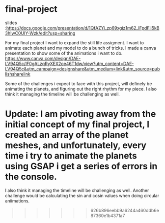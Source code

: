 # final-project

slides :https://docs.google.com/presentation/d/1QfAZYi_zp69xgiz1m62_lFpdFii5kB3hIwC0UIY-Wzk/edit?usp=sharing

For my final project I want to expand the still life assigment. I want to animate each planet and my model to do a bunch of tricks. 
I made a canva presentation to show some of the animations i want to do. 
https://www.canva.com/design/DAE-LV94Q5c/lF0gALzqRyXEX2oe46T1dw/view?utm_content=DAE-LV94Q5c&utm_campaign=designshare&utm_medium=link&utm_source=publishsharelink

Some of the challenges i expect to face with this project, will definely be animating the planets, and figuring out the right rhythm for my piece. 
I also think it managing the timeline will be challenging as well. 

Update: 
I am pivoting away from the initial concept of my final project, 
I created an array of the planet meshes, and unfortunately, every time i try to animate the planets using GSAP i get a series of errors in the console. 
=======
I also think it managing the timeline will be challenging as well. Another challenge would be calculating the sin and cosin values when doing circular aniimations. 
>>>>>>> 626b896eebb9a6244a460ddb6e87360e1b4371a7

